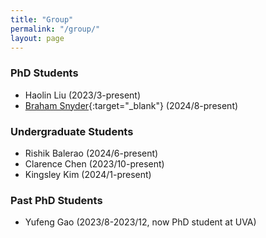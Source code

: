 ```yaml
---
title: "Group"
permalink: "/group/"
layout: page
---
```


### PhD Students
- Haolin Liu (2023/3-present)  
- [Braham Snyder](https://www.braham.io/){:target="_blank"} (2024/8-present)  

### Undergraduate Students  
- Rishik Balerao (2024/6-present)  
- Clarence Chen (2023/10-present)  
- Kingsley Kim (2024/1-present)  


### Past PhD Students  
- Yufeng Gao (2023/8-2023/12, now PhD student at UVA)  
